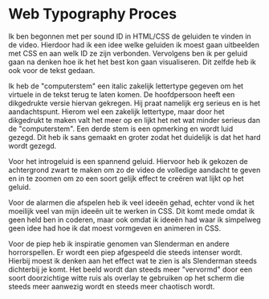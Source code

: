 # Web Typography Proces

Ik ben begonnen met per sound ID in HTML/CSS de geluiden te vinden in de video. Hierdoor had ik een idee welke geluiden ik moest gaan uitbeelden met CSS en aan welk ID ze zijn verbonden. Vervolgens ben ik per geluid gaan na denken hoe ik het het best kon gaan visualiseren. Dit zelfde heb ik ook voor de tekst gedaan. 


Ik heb de "computerstem" een italic zakelijk lettertype gegeven om het virtuele in de tekst terug te laten komen. De hoofdpersoon heeft een dikgedrukte versie hiervan gekregen. Hij praat namelijk erg serieus en is het aandachtspunt. Hierom wel een zakelijk lettertype, maar door het dikgedrukt te maken valt het meer op en lijkt het net wat minder serieus dan de "computerstem". Een derde stem is een opmerking en wordt luid gezegd. Dit heb ik sans gemaakt en groter zodat het duidelijk is dat het hard wordt gezegd.


Voor het introgeluid is een spannend geluid. Hiervoor heb ik gekozen de achtergrond zwart te maken om zo de video de volledige aandacht te geven en in te zoomen om zo een soort gelijk effect te creëren wat lijkt op het geluid.


Voor de alarmen die afspelen heb ik veel ideeën gehad, echter vond ik het moeilijk veel van mijn ideeën uit te werken in CSS. Dit komt mede omdat ik geen held ben in coderen, maar ook omdat ik ideeën had waar ik simpelweg geen idee had hoe ik dat moest vormgeven en animeren in CSS.


Voor de piep heb ik inspiratie genomen van Slenderman en andere horrorspellen. Er wordt een piep afgespeeld die steeds intenser wordt. Hierbij moest ik denken aan het effect wat te zien is als Slenderman steeds dichterbij je komt. Het beeld wordt dan steeds meer "vervormd" door een soort doorzichtige witte ruis als overlay te gebruiken op het scherm die steeds meer aanwezig wordt en steeds meer chaotisch wordt. 
